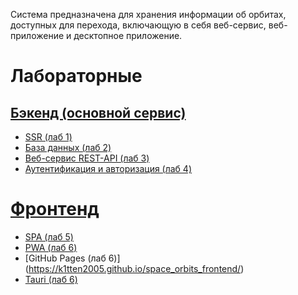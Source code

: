 Система предназначена для хранения информации об орбитах, доступных для перехода,
включающую в себя веб-сервис, веб-приложение и десктопное приложение.
# Лабораторные
## [Бэкенд (основной сервис)](https://github.com/K1tten2005/space_orbits_backend)
- [SSR (лаб 1)](https://github.com/K1tten2005/space_orbits_backend/tree/SSR)
- [База данных (лаб 2)](https://github.com/K1tten2005/space_orbits_backend/tree/ORM)
- [Веб-сервис REST-API (лаб 3)](https://github.com/K1tten2005/space_orbits_backend/tree/DRF)
- [Аутентификация и авторизация (лаб 4)](https://github.com/K1tten2005/space_orbits_backend/tree/auth)
# [Фронтенд](https://github.com/K1tten2005/space_orbits_frontend)
- [SPA (лаб 5)](https://github.com/K1tten2005/space_orbits_frontend/tree/SPA)
- [PWA (лаб 6)](https://github.com/K1tten2005/space_orbits_frontend/tree/PWA)
- [GitHub Pages (лаб 6)] (https://k1tten2005.github.io/space_orbits_frontend/)
- [Tauri (лаб 6)](https://github.com/K1tten2005/space_orbits_frontend/tree/Tauri)
